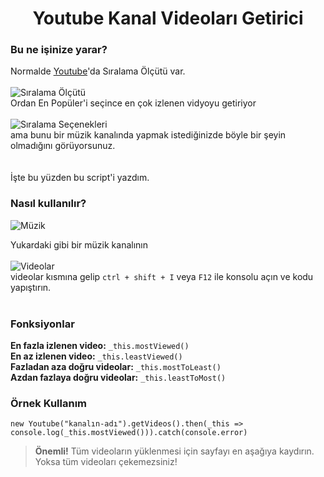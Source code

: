 <h1 align="center">Youtube Kanal Videoları Getirici</h1>
<h3>Bu ne işinize yarar?</h3>

Normalde <a href="https://www.youtube.com/">Youtube</a>'da Sıralama Ölçütü var.<br><br>
<img src="https://i.vgy.me/rYTQIK.png" alt="Sıralama Ölçütü"><br>
Ordan En Popüler'i seçince en çok izlenen vidyoyu getiriyor<br><br>
<img src="https://i.vgy.me/bLYt6R.png" alt="Sıralama Seçenekleri"><br>
ama bunu bir müzik kanalında yapmak istediğinizde böyle bir şeyin olmadığını görüyorsunuz.<br><br><br>
İşte bu yüzden bu script'i yazdım.

<h3>Nasıl kullanılır?</h3>

<img src="https://i.vgy.me/xbe3Et.png" alt="Müzik">

Yukardaki gibi bir müzik kanalının<br><br>
<img src="https://i.vgy.me/g9kuEa.png" alt="Videolar"><br>
videolar kısmına gelip `ctrl + shift + I` veya `F12` ile konsolu açın ve kodu yapıştırın.<br><br>
<h3>Fonksiyonlar</h3> 

**En fazla izlenen video:** ```_this.mostViewed()```<br>
**En az izlenen video:** ```_this.leastViewed()```<br>
**Fazladan aza doğru videolar:** ```_this.mostToLeast()```<br>
**Azdan fazlaya doğru videolar:** ```_this.leastToMost()```<br>

<h3>Örnek Kullanım</h3>

```new Youtube("kanalın-adı").getVideos().then(_this => console.log(_this.mostViewed())).catch(console.error)```

> **Önemli!** Tüm videoların yüklenmesi için sayfayı en aşağıya kaydırın. Yoksa tüm videoları çekemezsiniz!
